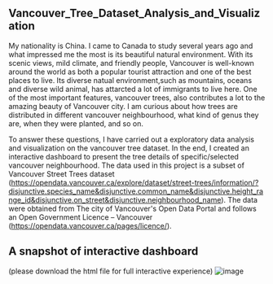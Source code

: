 ## Vancouver_Tree_Dataset_Analysis_and_Visualization

My nationality is China. I came to Canada to study several years ago and what impressed me the most is its beautiful natural environment. With its scenic views, mild climate, and friendly people, Vancouver is well-known around the world as both a popular tourist attraction and one of the best places to live. Its diverse natual environment,such as mountains, oceans and diverse wild animal, has attarcted a lot of immigrants to live here. One of the most important features, vancouver trees, also contributes a lot to the amazing beauty of Vancouver city. I am curious about how trees are distributed in different vancouver neighbourhood, what kind of genus they are, when they were planted, and so on. 

To answer these questions, I have carried out a exploratory data analysis and visualization on the vancouver tree dataset. In the end, I created an interactive dashboard to present the tree details of specific/selected vancouver neighbourhood. The data used in this project is a subset of Vancouver Street Trees dataset (https://opendata.vancouver.ca/explore/dataset/street-trees/information/?disjunctive.species_name&disjunctive.common_name&disjunctive.height_range_id&disjunctive.on_street&disjunctive.neighbourhood_name). The data were obtained from The city of Vancouver's Open Data Portal and follows an Open Government Licence – Vancouver (https://opendata.vancouver.ca/pages/licence/).

## A snapshot of interactive dashboard
(please download the html file for full interactive experience)
![image](https://github.com/EmilyXu0427/Vancouver_Tree_Dataset_Analysis_and_Visualization/assets/155400414/5921c1f6-659e-4b47-96bc-3f4863a71474)




